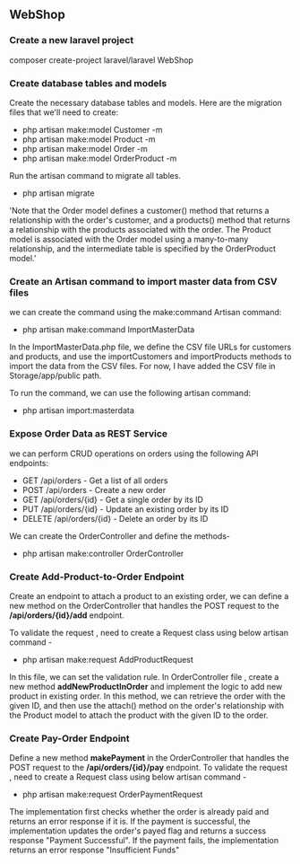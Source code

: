 ## WebShop

### Create a new laravel project 
composer create-project laravel/laravel WebShop

### Create database tables and models
Create the necessary database tables and models. Here are the migration files that we'll need to create:

- php artisan make:model Customer -m
- php artisan make:model Product -m
- php artisan make:model Order -m
- php artisan make:model OrderProduct -m

Run the artisan command to migrate all tables.
- php artisan migrate

'Note that the Order model defines a customer() method that returns a relationship with the order's customer, and a products() method that returns a relationship with the products associated with the order. The Product model is associated with the Order model using a many-to-many relationship, and the intermediate table is specified by the OrderProduct model.'

### Create an Artisan command to import master data from CSV files

we can create the command using the make:command Artisan command:
- php artisan make:command ImportMasterData

In the ImportMasterData.php file, we define the CSV file URLs for customers and products, and use the importCustomers and importProducts methods to import the data from the CSV files. For now, I have added the CSV file in Storage/app/public path.

To run the command, we can use the following artisan command:
- php artisan import:masterdata

### Expose Order Data as REST Service

we can perform CRUD operations on orders using the following API endpoints:
- GET /api/orders - Get a list of all orders
- POST /api/orders - Create a new order
- GET /api/orders/{id} - Get a single order by its ID
- PUT /api/orders/{id} - Update an existing order by its ID
- DELETE /api/orders/{id} - Delete an order by its ID

We can create the OrderController and define the methods-

- php artisan make:controller OrderController

### Create Add-Product-to-Order Endpoint

Create an endpoint to attach a product to an existing order, we can define a new method on the OrderController that handles the POST request to the **/api/orders/{id}/add** endpoint.

To validate the request , need to create a Request class using below artisan command - 
- php artisan make:request AddProductRequest

In this file, we can set the validation rule.
In OrderController file , create a new method **addNewProductInOrder** and implement the logic to add new product in existing order.
In this method, we can retrieve the order with the given ID, and then use the attach() method on the order's relationship with the Product model to attach the product with the given ID to the order.

### Create Pay-Order Endpoint

Define a new method **makePayment** in the OrderController that handles the POST request to the **/api/orders/{id}/pay** endpoint.
To validate the request , need to create a Request class using below artisan command - 
- php artisan make:request OrderPaymentRequest

The implementation first checks whether the order is already paid and returns an error response if it is. If the payment is successful, the implementation updates the order's payed flag and returns a success response "Payment Successful". If the payment fails, the implementation returns an error response "Insufficient Funds"